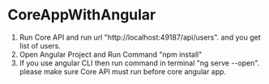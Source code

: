 # CoreAppWithAngular

1. Run Core API and run url "http://localhost:49187/api/users". and you get list of users.
2. Open Angular Project and Run Command "npm install"
3. If you use angular CLI then run command in terminal "ng serve --open". please make sure Core API must run before core angular app.